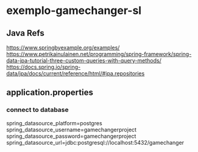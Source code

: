 # exemplo-gamechanger-sl


## Java Refs

https://www.springbyexample.org/examples/
https://www.petrikainulainen.net/programming/spring-framework/spring-data-jpa-tutorial-three-custom-queries-with-query-methods/
https://docs.spring.io/spring-data/jpa/docs/current/reference/html/#jpa.repositories


## application.properties

### connect to database

spring_datasource_platform=postgres
spring_datasource_username=gamechangerproject
spring_datasource_password=gamechangerproject
spring_datasource_url=jdbc:postgresql://localhost:5432/gamechanger







